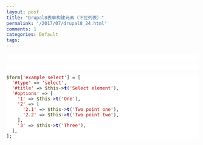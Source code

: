 ```yaml
---
layout: post
title: "Drupal8表单构建元素（下拉列表）"
permalink: '/2017/07/drupal8_24.html'
comments: 1
categories: Default
tags: 
---
```

<pre class="php" style='background-color: white; border: 0px; box-sizing: border-box; color: #222222; font-family: Monaco, Consolas, "Andale Mono", "Ubuntu Mono", monospace; font-size: 13px; font-stretch: inherit; font-variant-numeric: inherit; line-height: inherit; overflow: auto; padding: 0px; vertical-align: baseline; white-space: pre-wrap;'><code style='border: 0px; box-sizing: border-box; font-family: Monaco, Consolas, "Andale Mono", "Ubuntu Mono", monospace; font-size: 0.92308em; font-stretch: inherit; font-style: inherit; font-variant: inherit; font-weight: inherit; line-height: inherit; margin: 0px; padding: 0px; vertical-align: baseline;'><span class="php-variable" style="border: 0px; box-sizing: border-box; color: #333300; font-family: inherit; font-size: 12px; font-stretch: inherit; font-style: inherit; font-variant: inherit; font-weight: inherit; line-height: inherit; margin: 0px; padding: 0px; vertical-align: baseline;"><br/></span></code></pre>

<pre class="php" style='background-color: white; border: 0px; box-sizing: border-box; color: #222222; font-family: Monaco, Consolas, "Andale Mono", "Ubuntu Mono", monospace; font-size: 13px; font-stretch: inherit; font-variant-numeric: inherit; line-height: inherit; overflow: auto; padding: 0px; vertical-align: baseline; white-space: pre-wrap;'><code style='border: 0px; box-sizing: border-box; font-family: Monaco, Consolas, "Andale Mono", "Ubuntu Mono", monospace; font-size: 0.92308em; font-stretch: inherit; font-style: inherit; font-variant: inherit; font-weight: inherit; line-height: inherit; margin: 0px; padding: 0px; vertical-align: baseline;'><span class="php-variable" style="border: 0px; box-sizing: border-box; color: #333300; font-family: inherit; font-size: 12px; font-stretch: inherit; font-style: inherit; font-variant: inherit; font-weight: inherit; line-height: inherit; margin: 0px; padding: 0px; vertical-align: baseline;"><br/></span></code></pre>

<pre class="php" style='background-color: white; border: 0px; box-sizing: border-box; color: #222222; font-family: Monaco, Consolas, "Andale Mono", "Ubuntu Mono", monospace; font-size: 13px; font-stretch: inherit; font-variant-numeric: inherit; line-height: inherit; overflow: auto; padding: 0px; vertical-align: baseline; white-space: pre-wrap;'><code style='border: 0px; box-sizing: border-box; font-family: Monaco, Consolas, "Andale Mono", "Ubuntu Mono", monospace; font-size: 0.92308em; font-stretch: inherit; font-style: inherit; font-variant: inherit; font-weight: inherit; line-height: inherit; margin: 0px; padding: 0px; vertical-align: baseline;'><span class="php-variable" style="border: 0px; box-sizing: border-box; color: #333300; font-family: inherit; font-size: 12px; font-stretch: inherit; font-style: inherit; font-variant: inherit; font-weight: inherit; line-height: inherit; margin: 0px; padding: 0px; vertical-align: baseline;">$form</span>[<span class="php-string" style="border: 0px; box-sizing: border-box; color: #aa0000; font-family: inherit; font-size: 12px; font-stretch: inherit; font-style: inherit; font-variant: inherit; font-weight: inherit; line-height: inherit; margin: 0px; padding: 0px; vertical-align: baseline;">'example_select'</span>] = [<br/>  <span class="php-string" style="border: 0px; box-sizing: border-box; color: #aa0000; font-family: inherit; font-size: 12px; font-stretch: inherit; font-style: inherit; font-variant: inherit; font-weight: inherit; line-height: inherit; margin: 0px; padding: 0px; vertical-align: baseline;">'#type'</span> =&gt; <span class="php-string" style="border: 0px; box-sizing: border-box; color: #aa0000; font-family: inherit; font-size: 12px; font-stretch: inherit; font-style: inherit; font-variant: inherit; font-weight: inherit; line-height: inherit; margin: 0px; padding: 0px; vertical-align: baseline;">'select'</span>,<br/>  <span class="php-string" style="border: 0px; box-sizing: border-box; color: #aa0000; font-family: inherit; font-size: 12px; font-stretch: inherit; font-style: inherit; font-variant: inherit; font-weight: inherit; line-height: inherit; margin: 0px; padding: 0px; vertical-align: baseline;">'#title'</span> =&gt; <span class="php-variable" style="border: 0px; box-sizing: border-box; color: #333300; font-family: inherit; font-size: 12px; font-stretch: inherit; font-style: inherit; font-variant: inherit; font-weight: inherit; line-height: inherit; margin: 0px; padding: 0px; vertical-align: baseline;">$this</span>-&gt;<span class="php-function-or-constant" style="border: 0px; box-sizing: border-box; color: #0000aa; font-family: inherit; font-size: 12px; font-stretch: inherit; font-style: inherit; font-variant: inherit; font-weight: inherit; line-height: inherit; margin: 0px; padding: 0px; vertical-align: baseline;"><a class="local" href="https://api.drupal.org/api/drupal/core%21lib%21Drupal%21Core%21StringTranslation%21StringTranslationTrait.php/function/StringTranslationTrait%3A%3At/8.2.x" style="border: 0px; box-sizing: border-box; color: #0000aa; font-family: inherit; font-stretch: inherit; font-style: inherit; font-variant: inherit; font-weight: bold; line-height: inherit; margin: 0px; padding: 0px; text-decoration-line: none; vertical-align: baseline;" title="Translates a string to the current language or to a given language.">t</a></span>(<span class="php-string" style="border: 0px; box-sizing: border-box; color: #aa0000; font-family: inherit; font-size: 12px; font-stretch: inherit; font-style: inherit; font-variant: inherit; font-weight: inherit; line-height: inherit; margin: 0px; padding: 0px; vertical-align: baseline;">'Select element'</span>),<br/>  <span class="php-string" style="border: 0px; box-sizing: border-box; color: #aa0000; font-family: inherit; font-size: 12px; font-stretch: inherit; font-style: inherit; font-variant: inherit; font-weight: inherit; line-height: inherit; margin: 0px; padding: 0px; vertical-align: baseline;">'#options'</span> =&gt; [<br/>    <span class="php-string" style="border: 0px; box-sizing: border-box; color: #aa0000; font-family: inherit; font-size: 12px; font-stretch: inherit; font-style: inherit; font-variant: inherit; font-weight: inherit; line-height: inherit; margin: 0px; padding: 0px; vertical-align: baseline;">'1'</span> =&gt; <span class="php-variable" style="border: 0px; box-sizing: border-box; color: #333300; font-family: inherit; font-size: 12px; font-stretch: inherit; font-style: inherit; font-variant: inherit; font-weight: inherit; line-height: inherit; margin: 0px; padding: 0px; vertical-align: baseline;">$this</span>-&gt;<span class="php-function-or-constant" style="border: 0px; box-sizing: border-box; color: #0000aa; font-family: inherit; font-size: 12px; font-stretch: inherit; font-style: inherit; font-variant: inherit; font-weight: inherit; line-height: inherit; margin: 0px; padding: 0px; vertical-align: baseline;"><a class="local" href="https://api.drupal.org/api/drupal/core%21lib%21Drupal%21Core%21StringTranslation%21StringTranslationTrait.php/function/StringTranslationTrait%3A%3At/8.2.x" style="border: 0px; box-sizing: border-box; color: #0000aa; font-family: inherit; font-stretch: inherit; font-style: inherit; font-variant: inherit; font-weight: bold; line-height: inherit; margin: 0px; padding: 0px; text-decoration-line: none; vertical-align: baseline;" title="Translates a string to the current language or to a given language.">t</a></span>(<span class="php-string" style="border: 0px; box-sizing: border-box; color: #aa0000; font-family: inherit; font-size: 12px; font-stretch: inherit; font-style: inherit; font-variant: inherit; font-weight: inherit; line-height: inherit; margin: 0px; padding: 0px; vertical-align: baseline;">'One'</span>),<br/>    <span class="php-string" style="border: 0px; box-sizing: border-box; color: #aa0000; font-family: inherit; font-size: 12px; font-stretch: inherit; font-style: inherit; font-variant: inherit; font-weight: inherit; line-height: inherit; margin: 0px; padding: 0px; vertical-align: baseline;">'2'</span> =&gt; [<br/>      <span class="php-string" style="border: 0px; box-sizing: border-box; color: #aa0000; font-family: inherit; font-size: 12px; font-stretch: inherit; font-style: inherit; font-variant: inherit; font-weight: inherit; line-height: inherit; margin: 0px; padding: 0px; vertical-align: baseline;">'2.1'</span> =&gt; <span class="php-variable" style="border: 0px; box-sizing: border-box; color: #333300; font-family: inherit; font-size: 12px; font-stretch: inherit; font-style: inherit; font-variant: inherit; font-weight: inherit; line-height: inherit; margin: 0px; padding: 0px; vertical-align: baseline;">$this</span>-&gt;<span class="php-function-or-constant" style="border: 0px; box-sizing: border-box; color: #0000aa; font-family: inherit; font-size: 12px; font-stretch: inherit; font-style: inherit; font-variant: inherit; font-weight: inherit; line-height: inherit; margin: 0px; padding: 0px; vertical-align: baseline;"><a class="local" href="https://api.drupal.org/api/drupal/core%21lib%21Drupal%21Core%21StringTranslation%21StringTranslationTrait.php/function/StringTranslationTrait%3A%3At/8.2.x" style="border: 0px; box-sizing: border-box; color: #0000aa; font-family: inherit; font-stretch: inherit; font-style: inherit; font-variant: inherit; font-weight: bold; line-height: inherit; margin: 0px; padding: 0px; text-decoration-line: none; vertical-align: baseline;" title="Translates a string to the current language or to a given language.">t</a></span>(<span class="php-string" style="border: 0px; box-sizing: border-box; color: #aa0000; font-family: inherit; font-size: 12px; font-stretch: inherit; font-style: inherit; font-variant: inherit; font-weight: inherit; line-height: inherit; margin: 0px; padding: 0px; vertical-align: baseline;">'Two point one'</span>),<br/>      <span class="php-string" style="border: 0px; box-sizing: border-box; color: #aa0000; font-family: inherit; font-size: 12px; font-stretch: inherit; font-style: inherit; font-variant: inherit; font-weight: inherit; line-height: inherit; margin: 0px; padding: 0px; vertical-align: baseline;">'2.2'</span> =&gt; <span class="php-variable" style="border: 0px; box-sizing: border-box; color: #333300; font-family: inherit; font-size: 12px; font-stretch: inherit; font-style: inherit; font-variant: inherit; font-weight: inherit; line-height: inherit; margin: 0px; padding: 0px; vertical-align: baseline;">$this</span>-&gt;<span class="php-function-or-constant" style="border: 0px; box-sizing: border-box; color: #0000aa; font-family: inherit; font-size: 12px; font-stretch: inherit; font-style: inherit; font-variant: inherit; font-weight: inherit; line-height: inherit; margin: 0px; padding: 0px; vertical-align: baseline;"><a class="local" href="https://api.drupal.org/api/drupal/core%21lib%21Drupal%21Core%21StringTranslation%21StringTranslationTrait.php/function/StringTranslationTrait%3A%3At/8.2.x" style="border: 0px; box-sizing: border-box; color: #0000aa; font-family: inherit; font-stretch: inherit; font-style: inherit; font-variant: inherit; font-weight: bold; line-height: inherit; margin: 0px; padding: 0px; text-decoration-line: none; vertical-align: baseline;" title="Translates a string to the current language or to a given language.">t</a></span>(<span class="php-string" style="border: 0px; box-sizing: border-box; color: #aa0000; font-family: inherit; font-size: 12px; font-stretch: inherit; font-style: inherit; font-variant: inherit; font-weight: inherit; line-height: inherit; margin: 0px; padding: 0px; vertical-align: baseline;">'Two point two'</span>),<br/>    ],<br/>    <span class="php-string" style="border: 0px; box-sizing: border-box; color: #aa0000; font-family: inherit; font-size: 12px; font-stretch: inherit; font-style: inherit; font-variant: inherit; font-weight: inherit; line-height: inherit; margin: 0px; padding: 0px; vertical-align: baseline;">'3'</span> =&gt; <span class="php-variable" style="border: 0px; box-sizing: border-box; color: #333300; font-family: inherit; font-size: 12px; font-stretch: inherit; font-style: inherit; font-variant: inherit; font-weight: inherit; line-height: inherit; margin: 0px; padding: 0px; vertical-align: baseline;">$this</span>-&gt;<span class="php-function-or-constant" style="border: 0px; box-sizing: border-box; color: #0000aa; font-family: inherit; font-size: 12px; font-stretch: inherit; font-style: inherit; font-variant: inherit; font-weight: inherit; line-height: inherit; margin: 0px; padding: 0px; vertical-align: baseline;"><a class="local" href="https://api.drupal.org/api/drupal/core%21lib%21Drupal%21Core%21StringTranslation%21StringTranslationTrait.php/function/StringTranslationTrait%3A%3At/8.2.x" style="border: 0px; box-sizing: border-box; color: #0000aa; font-family: inherit; font-stretch: inherit; font-style: inherit; font-variant: inherit; font-weight: bold; line-height: inherit; margin: 0px; padding: 0px; text-decoration-line: none; vertical-align: baseline;" title="Translates a string to the current language or to a given language.">t</a></span>(<span class="php-string" style="border: 0px; box-sizing: border-box; color: #aa0000; font-family: inherit; font-size: 12px; font-stretch: inherit; font-style: inherit; font-variant: inherit; font-weight: inherit; line-height: inherit; margin: 0px; padding: 0px; vertical-align: baseline;">'Three'</span>),<br/>  ],<br/>];</code></pre>